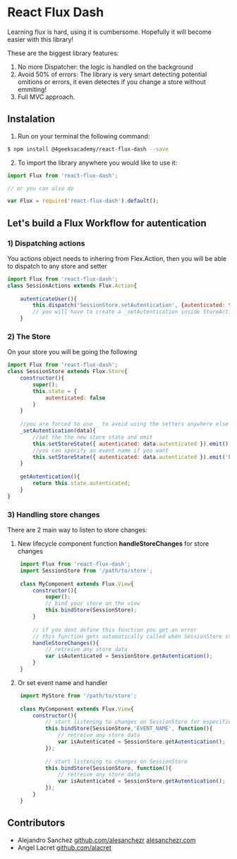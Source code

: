 # React Flux Dash

Learning flux is hard, using it is cumbersome. Hopefully it will become easier with this library!

These are the  biggest library features:
1) No more Dispatcher: the logic is handled on the background
2) Avoid 50% of errors: The library is very smart detecting potential omitions or errors, it even detectes if you  change a store without emmiting!
3) Full MVC approach.

## Instalation

1. Run on your terminal the following command:
```sh
$ npm install @4geeksacademy/react-flux-dash --save
```
2. To import the library anywhere you would like to use it:
```js
import Flux from 'react-flux-dash';

// or you can also do

var Flux = require('react-flux-dash').default();
```

## Let's build a Flux Workflow for autentication

### 1) Dispatching actions

You actions object needs to inhering from Flex.Action, then you will be able to dispatch to any store and setter
```js
import Flux from 'react-flux-dash';
class SessionActions extends Flux.Action{
    
    autenticateUser(){
        this.dispatch('SessionStore.setAutentication', {autenticated: true});
        // you will have to create a _setAutentication inside StoreActions
    }
```

### 2) The Store

On your store you will be going the following

```js
import Flux from 'react-flux-dash';
class SessionStore extends Flux.Store{
    constructor(){
        super();
        this.state = {
            autenticated: false 
        }
    }
    
    //you are forced to use _ to avoid using the setters anywhere else
    _setAutentication(data){
        //set the the new store state and emit
        this.setStoreState({ autenticated: data.autenticated }).emit();
        //you can specify an event name if you want
        this.setStoreState({ autenticated: data.autenticated }).emit('EVENT_NAME');
    }
    
    getAutentication(){
        return this.state.autenticated;
    }
}
```
### 3) Handling store changes

There are 2 main way to listen to store changes:

1) New lifecycle component function **handleStoreChanges** for store changes

```js
    import Flux from 'react-flux-dash';
    import SessionStore from '/path/to/store';
    
    class MyComponent extends Flux.View{
        constructor(){
            super();
            // bind your store on the view
            this.bindStore(SessionStore);
        }
        
        // if you dont define this function you get an error
        // this function gets automatically called when SessionStore state changes
        handleStoreChanges(){
            // retreive any store data
            var isAutenticated = SessionStore.getAutentication();
        }
    }
```

2) Or set event name and handler

```js
    import MyStore from '/path/to/store';
    
    class MyComponent extends Flux.View{
        constructor(){
            // start listening to changes on SessionStore for especific event
            this.bindStore(SessionStore,'EVENT_NAME', function(){
                // retreive any store data
                var isAutenticated = SessionStore.getAutentication();
            });
            
            // start listening to changes on SessionStore
            this.bindStore(SessionStore, function(){
                // retreive any store data
                var isAutenticated = SessionStore.getAutentication();
            });
        }
    }
```

## Contributors

- Alejandro Sanchez [github.com/alesanchezr](https://github.com/alesanchezr) [alesanchezr.com](http://alesanchezr.com)
- Angel Lacret [github.com/alacret](https://github.com/alacret)
